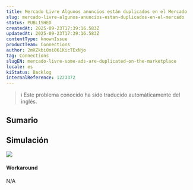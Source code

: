 ```yaml
---
title: Mercado Livre Algunos anuncios están duplicados en el Mercado
slug: mercado-livre-algunos-anuncios-estan-duplicados-en-el-mercado
status: PUBLISHED
createdAt: 2025-09-23T17:39:16.583Z
updatedAt: 2025-09-23T17:39:16.583Z
contentType: knownIssue
productTeam: Connections
author: 2mXZkbi0oi061KicTExNjo
tag: Connections
slugEN: mercado-livre-some-ads-are-duplicated-on-the-marketplace
locale: es
kiStatus: Backlog
internalReference: 1223372
---
```


>ℹ️ Este problema conocido ha sido traducido automáticamente del inglés.

## Sumario

## Simulación


 ![](https://vtexhelp.zendesk.com/attachments/token/m27u7nHLy02jvAIsO3B8yL3my/?name=image.png)


#### Workaround


N/A



